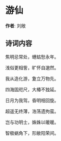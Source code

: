 # 游仙

**作者**: 刘敞

## 诗词内容

焦明忌常处，蟪蛄愁永年。

浅俗更相訾，旷怀自邈然。

我从造化游，夐立万物先。

四海固咫尺，大椿不独延。

日月为我驾，昏明相回旋。

超遥无终薄，浩荡遗拘蛮。

岂与功明士，姝姝以暖暖。

智极蜗角下，形敝阳荣间。

